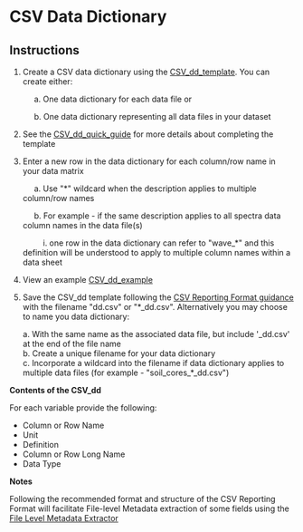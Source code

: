 # CSV Data Dictionary

## Instructions

1. Create a CSV data dictionary using the [CSV\_dd\_template](https://github.com/ess-dive-community/essdive-file-level-metadata/blob/master/CSV_dd/CSV_dd_template.csv).  You can create either: 
 
        a. One data dictionary for each data file or  

        b. One data dictionary representing all data files in your dataset    

2. See the [CSV\_dd\_quick\_guide](csv_dd_quick_guide.md) for more details about completing the template  
3. Enter a new row in the data dictionary for each column/row name in your data matrix 
   
        a. Use "\*" wildcard when the description applies to multiple column/row names  
        
        b. For example - if the same description applies to all spectra data column names in the data file(s)   
        
            i. one row in the data dictionary can refer to "wave_\*\" and this definition will be understood to apply to multiple column names within a data sheet     
            
4. View an example [CSV\_dd\_example](csv_dd_example.md)  

5. Save the CSV\_dd template following the [CSV Reporting Format guidance](https://github.com/ess-dive-community/essdive-csv-structure) with the filename "dd.csv" or "\*\_dd.csv". Alternatively you may choose to name you data dictionary: 
   
    a. With the same name as the associated data file, but include '\_dd.csv' at the end of the file name  
    b. Create a unique filename for your data dictionary  
    c. Incorporate a wildcard into the filename if data dictionary applies to multiple data files (for example - "soil_cores_\*\_dd.csv")  

**Contents of the CSV\_dd**

For each variable provide the following:

* Column or Row Name  
* Unit  
* Definition  
* Column or Row Long Name    
* Data Type  

**Notes**  

Following the recommended format and structure of the CSV Reporting Format will facilitate File-level Metadata extraction of some fields using the [File Level Metadata Extractor](https://code.ornl.gov/ngee-arctic/ess-dive-meta)


